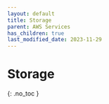 ```yaml
---
layout: default
title: Storage
parent: AWS Services
has_children: true
last_modified_date: 2023-11-29
---
```


# Storage
{: .no_toc }
